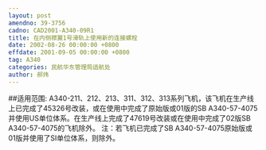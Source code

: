```yaml
---
layout: post
amendno: 39-3756
cadno: CAD2001-A340-09R1
title: 在内侧襟翼1号滑轨上使用新的连接螺栓
date: 2002-08-26 00:00:00 +0800
effdate: 2001-09-05 00:00:00 +0800
tag: A340
categories: 民航华东管理局适航处
author: 郝炜
---
```


##适用范围:
A340-211、212、213、311、312、313系列飞机，该飞机在生产线上已完成了45326号改装，或在使用中完成了原始版或01版的SB A340-57-4075并使用US单位体系。在生产线上完成了47619号改装或在使用中完成了02版SB A340-57-4075的飞机除外。
注：若飞机已完成了SB A340-57-4075原始版或01版并使用了SI单位体系，则除外。

